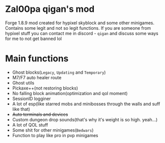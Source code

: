 # Zal00pa qigan's mod
Forge 1.8.9 mod created for hypixel skyblock and some other minigames.
Contains some legit and not so legit functions.
If you are someone from hypixel stuff you can contact me in discord - `qigan` and discuss some ways for me to not get banned lol


# Main functions
- Ghost blocks(`Legacy`, `Updating` and `Temporary`)
- M7/F7 auto healer route
- Ghost utils
- Pickaxe++(not restoring blocks)
- No falling block animation(optimization and qol moment)
- SessionID logginer
- A lot of esp(like starred mobs and minibosses through the walls and suff like that)
- ~~Auto terminals and devices~~
- Custom dungeon drop sounds(that's why it's weight is so high. yeah...)
- A lot of QOL stuff
- Some shit for other minigames(`Bedwars`)
- Function to play like pro in pvp minigames